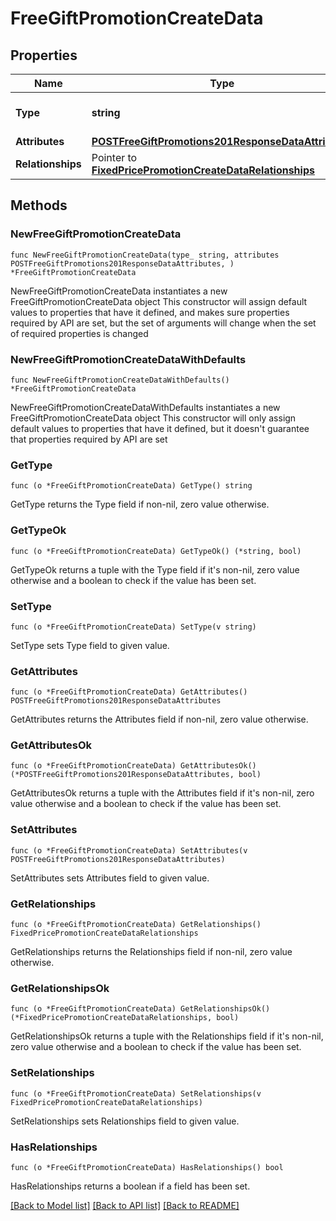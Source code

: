 # FreeGiftPromotionCreateData

## Properties

Name | Type | Description | Notes
------------ | ------------- | ------------- | -------------
**Type** | **string** | The resource&#39;s type | 
**Attributes** | [**POSTFreeGiftPromotions201ResponseDataAttributes**](POSTFreeGiftPromotions201ResponseDataAttributes.md) |  | 
**Relationships** | Pointer to [**FixedPricePromotionCreateDataRelationships**](FixedPricePromotionCreateDataRelationships.md) |  | [optional] 

## Methods

### NewFreeGiftPromotionCreateData

`func NewFreeGiftPromotionCreateData(type_ string, attributes POSTFreeGiftPromotions201ResponseDataAttributes, ) *FreeGiftPromotionCreateData`

NewFreeGiftPromotionCreateData instantiates a new FreeGiftPromotionCreateData object
This constructor will assign default values to properties that have it defined,
and makes sure properties required by API are set, but the set of arguments
will change when the set of required properties is changed

### NewFreeGiftPromotionCreateDataWithDefaults

`func NewFreeGiftPromotionCreateDataWithDefaults() *FreeGiftPromotionCreateData`

NewFreeGiftPromotionCreateDataWithDefaults instantiates a new FreeGiftPromotionCreateData object
This constructor will only assign default values to properties that have it defined,
but it doesn't guarantee that properties required by API are set

### GetType

`func (o *FreeGiftPromotionCreateData) GetType() string`

GetType returns the Type field if non-nil, zero value otherwise.

### GetTypeOk

`func (o *FreeGiftPromotionCreateData) GetTypeOk() (*string, bool)`

GetTypeOk returns a tuple with the Type field if it's non-nil, zero value otherwise
and a boolean to check if the value has been set.

### SetType

`func (o *FreeGiftPromotionCreateData) SetType(v string)`

SetType sets Type field to given value.


### GetAttributes

`func (o *FreeGiftPromotionCreateData) GetAttributes() POSTFreeGiftPromotions201ResponseDataAttributes`

GetAttributes returns the Attributes field if non-nil, zero value otherwise.

### GetAttributesOk

`func (o *FreeGiftPromotionCreateData) GetAttributesOk() (*POSTFreeGiftPromotions201ResponseDataAttributes, bool)`

GetAttributesOk returns a tuple with the Attributes field if it's non-nil, zero value otherwise
and a boolean to check if the value has been set.

### SetAttributes

`func (o *FreeGiftPromotionCreateData) SetAttributes(v POSTFreeGiftPromotions201ResponseDataAttributes)`

SetAttributes sets Attributes field to given value.


### GetRelationships

`func (o *FreeGiftPromotionCreateData) GetRelationships() FixedPricePromotionCreateDataRelationships`

GetRelationships returns the Relationships field if non-nil, zero value otherwise.

### GetRelationshipsOk

`func (o *FreeGiftPromotionCreateData) GetRelationshipsOk() (*FixedPricePromotionCreateDataRelationships, bool)`

GetRelationshipsOk returns a tuple with the Relationships field if it's non-nil, zero value otherwise
and a boolean to check if the value has been set.

### SetRelationships

`func (o *FreeGiftPromotionCreateData) SetRelationships(v FixedPricePromotionCreateDataRelationships)`

SetRelationships sets Relationships field to given value.

### HasRelationships

`func (o *FreeGiftPromotionCreateData) HasRelationships() bool`

HasRelationships returns a boolean if a field has been set.


[[Back to Model list]](../README.md#documentation-for-models) [[Back to API list]](../README.md#documentation-for-api-endpoints) [[Back to README]](../README.md)


